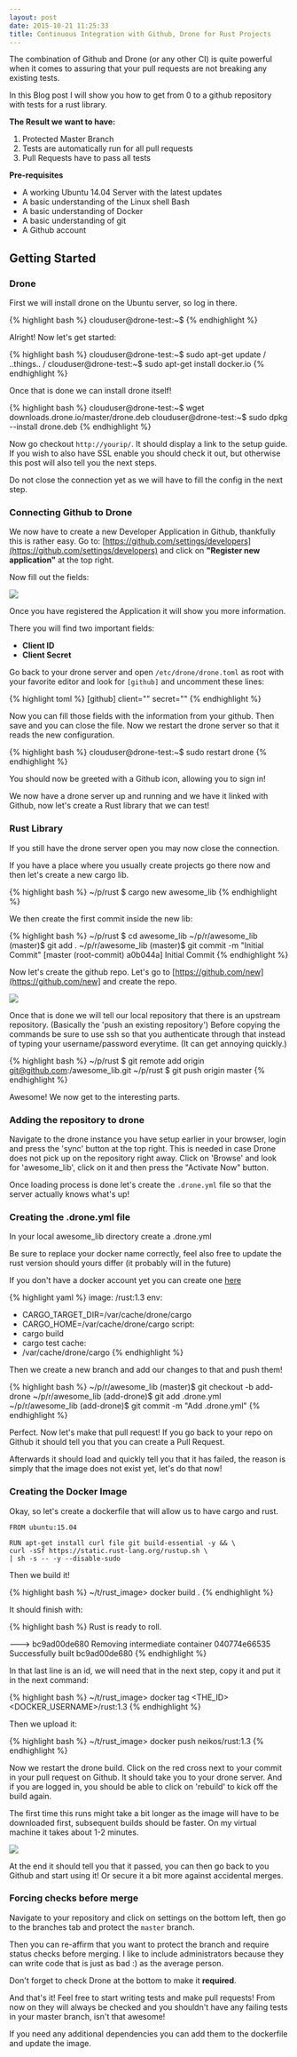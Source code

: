 ```yaml
---
layout: post
date: 2015-10-21 11:25:33
title: Continuous Integration with Github, Drone for Rust Projects
---
```


The combination of Github and Drone (or any other CI) is quite powerful when it
comes to assuring that your pull requests are not breaking any existing tests.

In this Blog post I will show you how to get from 0 to a github repository with
tests for a rust library.

**The Result we want to have:**

1. Protected Master Branch
2. Tests are automatically run for all pull requests
3. Pull Requests have to pass all tests

**Pre-requisites**

- A working Ubuntu 14.04 Server with the latest updates
- A basic understanding of the Linux shell Bash
- A basic understanding of Docker
- A basic understanding of git
- A Github account

Getting Started
---------------

### Drone
First we will install drone on the Ubuntu server, so log in there.

{% highlight bash %}
clouduser@drone-test:~$
{% endhighlight %}

Alright! Now let's get started:

{% highlight bash %}
clouduser@drone-test:~$ sudo apt-get update
/ ..things.. /
clouduser@drone-test:~$ sudo apt-get install docker.io
{% endhighlight %}

Once that is done we can install drone itself!


{% highlight bash %}
clouduser@drone-test:~$ wget downloads.drone.io/master/drone.deb
clouduser@drone-test:~$ sudo dpkg --install drone.deb
{% endhighlight %}

Now go checkout `http://yourip/`. It should display a link to the setup guide.
If you wish to also have SSL enable you should check it out, but otherwise this
post will also tell you the next steps.

Do not close the connection yet as we will have to fill the config in the next
step.

### Connecting Github to Drone

We now have to create a new Developer Application in Github, thankfully this is
rather easy. Go to: [https://github.com/settings/developers](https://github.com/settings/developers) and click on
**"Register new application"** at the top right.

Now fill out the fields:

![](https://i.imgur.com/bDpQQM9.png)

Once you have registered the Application it will show you more information.

There you will find two important fields:

- **Client ID**
- **Client Secret**

Go back to your drone server and open `/etc/drone/drone.toml` as root with your
favorite editor and look for `[github]` and uncomment these lines:

{% highlight toml %}
[github]
client=""
secret=""
{% endhighlight %}

Now you can fill those fields with the information from your github. Then save
and you can close the file. Now we restart the drone server so that it reads
the new configuration.

{% highlight bash %}
clouduser@drone-test:~$ sudo restart drone
{% endhighlight %}

You should now be greeted with a Github icon, allowing
you to sign in!

We now have a drone server up and running and we have it linked with Github,
now let's create a Rust library that we can test!

### Rust Library

If you still have the drone server open you may now close the connection.

If you have a place where you usually create projects go there now and then
let's create a new cargo lib.

{% highlight bash %}
~/p/rust $ cargo new awesome_lib
{% endhighlight %}

We then create the first commit inside the new lib:

{% highlight bash %}
~/p/rust $ cd awesome_lib
~/p/r/awesome_lib (master)$ git add .
~/p/r/awesome_lib (master)$ git commit -m "Initial Commit"
[master (root-commit) a0b044a] Initial Commit
{% endhighlight %}


Now let's create the github repo. Let's go to [https://github.com/new](https://github.com/new] and create the
repo.

![](https://i.imgur.com/owN2yXK.png)

Once that is done we will tell our local repository that there is an upstream
repository. (Basically the 'push an existing repository')
Before copying the commands be sure to use ssh so that you authenticate through
that instead of typing your username/password everytime. (It can get annoying
quickly.)

{% highlight bash %}
~/p/rust $ git remote add origin git@github.com:<yourusername>/awesome_lib.git
~/p/rust $ git push origin master
{% endhighlight %}

Awesome! We now get to the interesting parts.

### Adding the repository to drone

Navigate to the drone instance you have setup earlier in your browser, login and
press the 'sync' button at the top right. This is needed in case Drone does not
pick up on the repository right away. Click on 'Browse' and look for
'awesome\_lib', click on it and then press the "Activate Now" button.

Once loading process is done let's create the `.drone.yml` file so that the
server actually knows what's up!


### Creating the .drone.yml file

In your local awesome\_lib directory create a .drone.yml

Be sure to replace your docker name correctly, feel also free to update the rust
version should yours differ (it probably will in the future)

If you don't have a docker account yet you can create one
[here](https://docs.docker.com/docker-hub/accounts/)

{% highlight yaml %}
image: <your docker name>/rust:1.3
env:
- CARGO_TARGET_DIR=/var/cache/drone/cargo
- CARGO_HOME=/var/cache/drone/cargo
script:
- cargo build
- cargo test
cache:
- /var/cache/drone/cargo
{% endhighlight %}

Then we create a new branch and add our changes to that and push them!

{% highlight bash %}
~/p/r/awesome_lib (master)$ git checkout -b add-drone
~/p/r/awesome_lib (add-drone)$ git add .drone.yml
~/p/r/awesome_lib (add-drone)$ git commit -m "Add .drone.yml"
{% endhighlight %}

Perfect. Now let's make that pull request! If you go back to your repo on Github
it should tell you that you can create a Pull Request.

Afterwards it should load and quickly tell you that it has failed, the reason is
simply that the image does not exist yet, let's do that now!

### Creating the Docker Image

Okay, so let's create a dockerfile that will allow us to have cargo and rust.

```text
FROM ubuntu:15.04

RUN apt-get install curl file git build-essential -y && \
curl -sSf https://static.rust-lang.org/rustup.sh \
| sh -s -- -y --disable-sudo
```

Then we build it!

{% highlight bash %}
~/t/rust_image> docker build .
{% endhighlight %}

It should finish with:

{% highlight bash %}
    Rust is ready to roll.

 ---> bc9ad00de680
Removing intermediate container 040774e66535
Successfully built bc9ad00de680
{% endhighlight %}

In that last line is an id, we will need that in the next step, copy it and
put it in the next command:

{% highlight bash %}
~/t/rust_image> docker tag <THE_ID> <DOCKER_USERNAME>/rust:1.3
{% endhighlight %}

Then we upload it:

{% highlight bash %}
~/t/rust_image> docker push neikos/rust:1.3
{% endhighlight %}

Now we restart the drone build. Click on the red cross next to your commit
in your pull request on Github. It should take you to your drone server. And if
you are logged in, you should be able to click on 'rebuild' to kick off the
build again.

The first time this runs might take a bit longer as the image will have to be
downloaded first, subsequent builds should be faster. On my virtual machine it
takes about 1-2 minutes.

![](https://i.imgur.com/cET7COE.png)

At the end it should tell you that it passed, you can then go back to you Github
and start using it! Or secure it a bit more against accidental merges.

### Forcing checks before merge

Navigate to your repository and click on settings on the bottom left, then go
to the branches tab and protect the `master` branch.

Then you can re-affirm that you want to protect the branch and require status
checks before merging. I like to include administrators because they can
write code that is just as bad :) as the average person.

Don't forget to check Drone at the bottom to make it **required**.


And that's it! Feel free to start writing tests and make pull requests! From now
on they will always be checked and you shouldn't have any failing tests in your
master branch, isn't that awesome!

If you need any additional dependencies you can add them to the dockerfile and
update the image.

